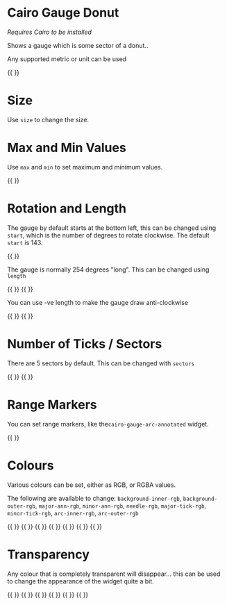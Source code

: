 
# Cairo Gauge Donut

_Requires Cairo to be installed_

Shows a gauge which is some sector of a donut..

Any supported metric or unit can be used

{{ <component type="cairo-gauge-donut" metric="speed" units="mph" /> }}

# Size

Use `size` to change the size.

# Max and Min Values

Use `max` and `min` to set maximum and minimum values.

{{ <component type="cairo-gauge-donut" metric="speed" units="mph"  /> }}

# Rotation and Length

The gauge by default starts at the bottom left, this can be changed using `start`, which is the number of degrees to rotate clockwise. The default `start` is 143.

{{ <component type="cairo-gauge-donut" metric="speed" units="mph"  start="270"/> }}

The gauge is normally 254 degrees "long". This can be changed using `length`

{{ <component type="cairo-gauge-donut" metric="speed" units="mph"  length="90" /> }}
{{ <component type="cairo-gauge-donut" metric="speed" units="mph"  length="180" /> }}

You can use -ve length to make the gauge draw anti-clockwise

{{ <component type="cairo-gauge-donut" metric="speed" units="mph"  length="-90" /> }}
{{ <component type="cairo-gauge-donut" metric="speed" units="mph"  length="-180" /> }}


# Number of Ticks / Sectors

There are 5 sectors by default. This can be changed with `sectors`

{{ <component type="cairo-gauge-donut" metric="speed" units="mph"  length="90" sectors="20" /> }}
{{ <component type="cairo-gauge-donut" metric="speed" units="mph"  length="180" sectors="6" /> }}

# Range Markers

You can set range markers, like the`cairo-gauge-arc-annotated` widget.

{{ <component type="cairo-gauge-donut" metric="speed" units="mph"  length="180" sectors="6" max="60" arc-value-upper="60" arc-value-lower="50" arc-inner-rgb="255,0,255,50" arc-outer-rgb="255,0,0,250" /> }}

# Colours

Various colours can be set, either as RGB, or RGBA values.

The following are available to change: `background-inner-rgb`, `background-outer-rgb`, `major-ann-rgb`, `minor-ann-rgb`, `needle-rgb`, `major-tick-rgb`, `minor-tick-rgb`, `arc-inner-rgb`, `arc-outer-rgb`

{{ <component type="cairo-gauge-donut" metric="speed" units="mph"  background-inner-rgb="255,0,0"/> }}
{{ <component type="cairo-gauge-donut" metric="speed" units="mph"  background-outer-rgb="0,255,0"/> }}
{{ <component type="cairo-gauge-donut" metric="speed" units="mph"  major-ann-rgb="255,0,0"/> }}
{{ <component type="cairo-gauge-donut" metric="speed" units="mph"  minor-ann-rgb="255,0,0"/> }}
{{ <component type="cairo-gauge-donut" metric="speed" units="mph"  major-tick-rgb="255,0,0"/> }}
{{ <component type="cairo-gauge-donut" metric="speed" units="mph"  minor-tick-rgb="255,0,0"/> }}
{{ <component type="cairo-gauge-donut" metric="speed" units="mph"  needle-rgb="255,0,255"/> }}

# Transparency

Any colour that is completely transparent will disappear... this can be used to change the appearance of the widget quite a bit.

{{ <component type="cairo-gauge-donut" metric="speed" units="mph"  background-inner-rgb="255,0,0,0"/> }}
{{ <component type="cairo-gauge-donut" metric="speed" units="mph"  major-ann-rgb="255,0,0,0"/> }}
{{ <component type="cairo-gauge-donut" metric="speed" units="mph"  minor-ann-rgb="255,0,0,0"/> }}
{{ <component type="cairo-gauge-donut" metric="speed" units="mph"  major-tick-rgb="255,0,0,0"/> }}
{{ <component type="cairo-gauge-donut" metric="speed" units="mph"  minor-tick-rgb="255,0,0,0"/> }}
{{ <component type="cairo-gauge-donut" metric="speed" units="mph"  needle-rgb="255,0,255,40"/> }}

